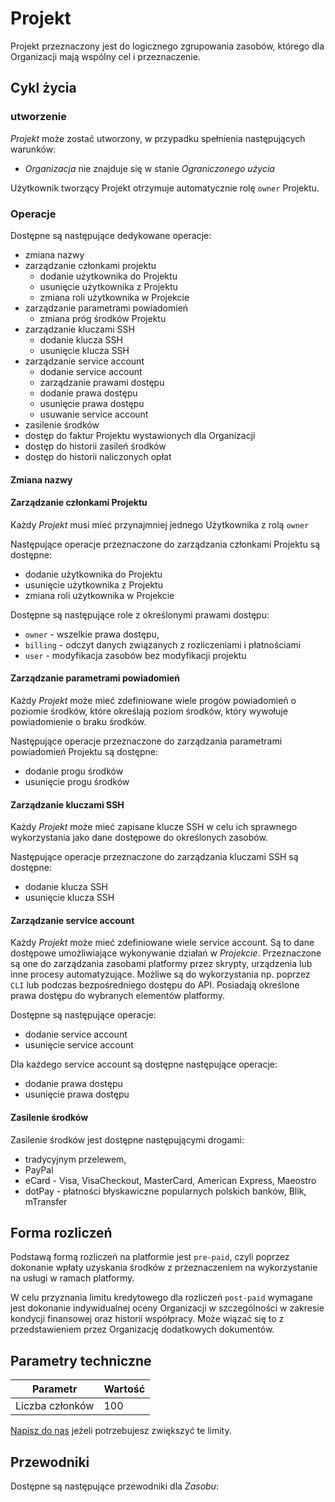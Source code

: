 # Projekt

Projekt przeznaczony jest do logicznego zgrupowania zasobów, którego dla Organizacji mają wspólny cel i przeznaczenie.

## Cykl życia

### utworzenie

*Projekt* może zostać utworzony, w przypadku spełnienia następujących warunków:

* *Organizacja* nie znajduje się w stanie *Ograniczonego użycia*

Użytkownik tworzący Projekt otrzymuje automatycznie rolę ```owner``` Projektu.

<!-- wymaga wprowadzenia nazwy Projektu -->

<!-- 
### usunięcie

Nie jest możliwe usunięcie projektu. 
-->

### Operacje

Dostępne są następujące dedykowane operacje:

* zmiana nazwy
* zarządzanie członkami projektu
    * dodanie użytkownika do Projektu
    * usunięcie użytkownika z Projektu
    * zmiana roli użytkownika w Projekcie
* zarządzanie parametrami powiadomień
    * zmiana próg środków Projektu
* zarządzanie kluczami SSH
    * dodanie klucza SSH
    * usunięcie klucza SSH
* zarządzanie service account
    * dodanie service account
    * zarządzanie prawami dostępu
    * dodanie prawa dostępu
    * usunięcie prawa dostępu
    * usuwanie service account
* zasilenie środków
* dostęp do faktur Projektu wystawionych dla Organizacji
* dostęp do historii zasileń środków
* dostęp do historii naliczonych opłat

<!-- czy service account powinno miec dostep GET do /project/self ??? -->

#### Zmiana nazwy

#### Zarządzanie członkami Projektu

Każdy *Projekt* musi mieć przynajmniej jednego Użytkownika z rolą ```owner```

Następujące operacje przeznaczone do zarządzania członkami Projektu są dostępne:

* dodanie użytkownika do Projektu
* usunięcie użytkownika z Projektu
* zmiana roli użytkownika w Projekcie

Dostępne są następujące role z określonymi prawami dostępu:

* ```owner``` - wszelkie prawa dostępu,
* ```billing``` - odczyt danych związanych z rozliczeniami i płatnościami
* ```user``` - modyfikacja zasobów bez modyfikacji projektu

#### Zarządzanie parametrami powiadomień

Każdy *Projekt* może mieć zdefiniowane wiele progów powiadomień o poziomie środków, które określają poziom środków, który wywołuje powiadomienie o braku środków.

Następujące operacje przeznaczone do zarządzania parametrami powiadomień Projektu są dostępne:

* dodanie progu środków
* usunięcie progu środków

#### Zarządzanie kluczami SSH

Każdy *Projekt* może mieć zapisane klucze SSH w celu ich sprawnego wykorzystania jako dane dostępowe do określonych zasobów.

Następujące operacje przeznaczone do zarządzania kluczami SSH są dostępne:

 * dodanie klucza SSH
 * usunięcie klucza SSH

#### Zarządzanie service account

Każdy *Projekt* może mieć zdefiniowane wiele service account. Są to dane dostępowe umożliwiające wykonywanie działań w *Projekcie*. Przeznaczone są one do zarządzania zasobami platformy przez skrypty, urządzenia lub inne procesy automatyzujące. Możliwe są do wykorzystania np. poprzez ```CLI``` lub podczas bezpośredniego dostępu do API. Posiadają określone prawa dostępu do wybranych elementów platformy.

Dostępne są następujące operacje:

 * dodanie service account
 * usunięcie service account

Dla każdego service account są dostępne następujące operacje:

 * dodanie prawa dostępu
 * usunięcie prawa dostępu

#### Zasilenie środków

Zasilenie środków jest dostępne następującymi drogami:

* tradycyjnym przelewem,
* PayPal 
* eCard - Visa, VisaCheckout, MasterCard, American Express, Maeostro 
* dotPay - płatności błyskawiczne popularnych polskich banków, Blik, mTransfer

## Forma rozliczeń

Podstawą formą rozliczeń na platformie jest ```pre-paid```, czyli poprzez dokonanie wpłaty uzyskania środków z przeznaczeniem na wykorzystanie na usługi w ramach platformy. 

W celu przyznania limitu kredytowego dla rozliczeń ```post-paid``` wymagane jest dokonanie indywidualnej oceny Organizacji w szczególności w zakresie kondycji finansowej oraz historii współpracy. Może wiązać się to z przedstawieniem przez Organizację dodatkowych dokumentów.

## Parametry techniczne

Parametr        | Wartość
----------------| -------
Liczba członków | 100

[Napisz do nas](/about-us/contact.md) jeżeli potrzebujesz zwiększyć te limity.

## Przewodniki

Dostępne są następujące przewodniki dla *Zasobu*:

<PageList path_re="/guide/platform/project/"/>